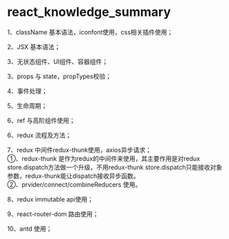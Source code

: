 # react_knowledge_summary
1、className 基本语法，iconfont使用，css相关插件使用；

2、JSX 基本语法；

3、无状态组件、UI组件、容器组件；

3、props 与 state，propTypes校验；

4、事件处理；

5、生命周期；

6、ref 与高阶组件使用；

6、redux 流程及方法；

7、redux 中间件redux-thunk使用，axios异步请求；<br>
①、redux-thunk 是作为redux的中间件来使用，其主要作用是对redux store.dispatch方法做一个升级，不用redux-thunk store.dispatch只能接收对象参数，redux-thunk能让dispatch接收异步函数。<br>
②、prvider/connect/combineReducers 使用。<br>

8、redux immutable api使用；

9、react-router-dom 路由使用；

10、antd 使用；
